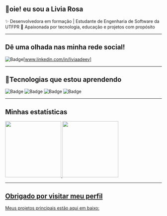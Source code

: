## 👋oie! eu sou a Livia Rosa

✨ Desenvolvedora em formação | Estudante de Engenharia de Software da UTFPR
🎯 Apaixonada por tecnologia, educação e projetos com propósito  

---
## Dê uma olhada nas minha rede social!
![Badge](https://img.shields.io/badge/-LINKEDIN-blue?logo=linkedin&logoColor=white&style=for-the-badge)[www.linkedin.com/in/liviaadeev]

---
## 🚀Tecnologias que estou aprendendo
![Badge](https://img.shields.io/badge/-HTML-pink?logo=html5&logoColor=black&style=for-the-badge)
![Badge](https://img.shields.io/badge/-CSS-yellow?logo=css&logoColor=black&style=for-the-badge)
![Badge](https://img.shields.io/badge/-MYSQL-purple?logo=mysql&logoColor=black&style=for-the-badge)
![Badge](https://img.shields.io/badge/-C-grey?logo=c&logoColor=black&style=for-the-badge)

---

## Minhas estatísticas
<div>
<a href="https://github.com/seu-usuário-aqui">
<img loading="lazy" height="180em" src="https://github-readme-stats.vercel.app/api/top-langs/?LiviaRosaa&layout=compact&langs_count=7&theme=dracula"/>
<img loading="lazy" height="180em" src="https://github-readme-stats.vercel.app/api?LiviaRosaa&show_icons=true&theme=dracula&include_all_commits=true&count_private=true"/>
</div>

---
## Obrigado por visitar meu perfil
Meus projetos principais estão aqui em baixo:

